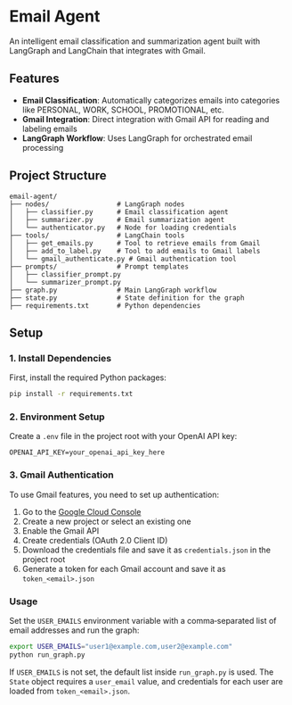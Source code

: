 # Email Agent

An intelligent email classification and summarization agent built with LangGraph and LangChain that integrates with Gmail.

## Features

- **Email Classification**: Automatically categorizes emails into categories like PERSONAL, WORK, SCHOOL, PROMOTIONAL, etc.
- **Gmail Integration**: Direct integration with Gmail API for reading and labeling emails
- **LangGraph Workflow**: Uses LangGraph for orchestrated email processing

## Project Structure

```
email-agent/
├── nodes/                 # LangGraph nodes
│   ├── classifier.py      # Email classification agent
│   ├── summarizer.py      # Email summarization agent
│   └── authenticator.py   # Node for loading credentials
├── tools/                 # LangChain tools
│   ├── get_emails.py      # Tool to retrieve emails from Gmail
│   ├── add_to_label.py    # Tool to add emails to Gmail labels
│   └── gmail_authenticate.py # Gmail authentication tool
├── prompts/               # Prompt templates
│   ├── classifier_prompt.py
│   └── summarizer_prompt.py
├── graph.py               # Main LangGraph workflow
├── state.py               # State definition for the graph
├── requirements.txt       # Python dependencies
```

## Setup

### 1. Install Dependencies

First, install the required Python packages:

```bash
pip install -r requirements.txt
```

### 2. Environment Setup

Create a `.env` file in the project root with your OpenAI API key:

```
OPENAI_API_KEY=your_openai_api_key_here
```

### 3. Gmail Authentication

To use Gmail features, you need to set up authentication:

1. Go to the [Google Cloud Console](https://console.cloud.google.com/)
2. Create a new project or select an existing one
3. Enable the Gmail API
4. Create credentials (OAuth 2.0 Client ID)
5. Download the credentials file and save it as `credentials.json` in the project root
6. Generate a token for each Gmail account and save it as `token_<email>.json`

### Usage

Set the `USER_EMAILS` environment variable with a comma‑separated list of email addresses and run the graph:

```bash
export USER_EMAILS="user1@example.com,user2@example.com"
python run_graph.py
```

If `USER_EMAILS` is not set, the default list inside `run_graph.py` is used. The `State` object requires a `user_email` value, and credentials for each user are loaded from `token_<email>.json`.

